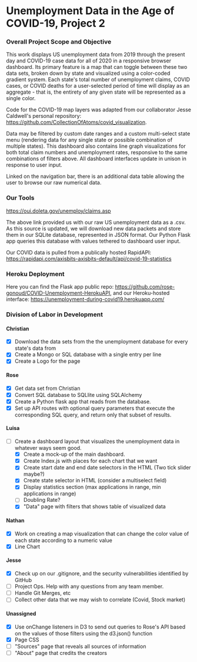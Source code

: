 # Unemployment Data in the Age of COVID-19, Project 2

### Overall Project Scope and Objective

This work displays US unemployment data from 2019 through the present day and COVID-19 case data for all of 2020 in a responsive browser dashboard. Its primary feature is a map that can toggle between these two data sets, broken down by state and visualized using a color-coded gradient system. Each state's total number of unemployment claims, COVID cases, or COVID deaths for a user-selected period of time will display as an aggregate - that is, the entirety of any given state will be represented as a single color.

Code for the COVID-19 map layers was adapted from our collaborator Jesse Caldwell's personal repository: https://github.com/CollectionOfAtoms/covid_visualization.

Data may be filtered by custom date ranges and a custom multi-select state menu (rendering data for any single state or possible combination of multiple states). This dashboard also contains line graph visualizations for both total claim numbers and unemployment rates, responsive to the same combinations of filters above. All dashboard interfaces update in unison in response to user input.

Linked on the navigation bar, there is an additional data table allowing the user to browse our raw numerical data.

### Our Tools

https://oui.doleta.gov/unemploy/claims.asp

The above link provided us with our raw US unemployment data as a .csv. As this source is updated, we will download new data packets and store them in our SQLite database, represented in JSON format. Our Python Flask app queries this database with values tethered to dashboard user input.

Our COVID data is pulled from a publically hosted RapidAPI:
https://rapidapi.com/axisbits-axisbits-default/api/covid-19-statistics

### Heroku Deployment

Here you can find the Flask app public repo: https://github.com/rose-gonoud/COVID-Unemployment-HerokuAPI, and our Heroku-hosted interface: https://unemployment-during-covid19.herokuapp.com/




### Division of Labor in Development

#### Christian

- [x] Download the data sets from the the unemployment database for every state's data from
- [x] Create a Mongo or SQL database with a single entry per line
- [x] Create a Logo for the page

#### Rose

- [x] Get data set from Christian
- [x] Convert SQL database to SQLlite using SQLAlchemy
- [x] Create a Python flask app that reads from the database.
- [x] Set up API routes with optional query parameters that execute the corresponding SQL query, and return only that subset of results.

#### Luisa

- [ ] Create a dashboard layout that visualizes the unemployment data in whatever ways seem good.
  - [x] Create a mock-up of the main dashboard.
  - [x] Create Index.js with places for each chart that we want
  - [x] Create start date and end date selectors in the HTML (Two tick slider maybe?)
  - [x] Create state selector in HTML (consider a multiselect field)
  - [x] Display statistics section (max applications in range, min applications in range)
  - [ ] Doubling Rate?
  - [x] "Data" page with filters that shows table of visualized data

#### Nathan

- [x] Work on creating a map visualization that can change the color value of each state according to a numeric value
- [x] Line Chart

#### Jesse

- [x] Check up on our .gitignore, and the security vulnerabilities identified by GitHub
- [ ] Project Ops. Help with any questions from any team member.
- [ ] Handle Git Merges, etc
- [ ] Collect other data that we may wish to correlate (Covid, Stock market)

#### Unassigned

- [x] Use onChange listeners in D3 to send out queries to Rose's API based on the values of those filters using the d3.json() function
- [x] Page CSS
- [ ] "Sources" page that reveals all sources of information
- [ ] "About" page that credits the creators

